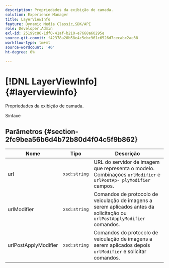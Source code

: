 ```yaml
---
description: Propriedades da exibição de camada.
solution: Experience Manager
title: LayerViewInfo
feature: Dynamic Media Classic,SDK/API
role: Developer,Admin
exl-id: 25199c86-1df0-41af-b210-e7668a60295e
source-git-commit: f42378a20b58e4c5ebc961c6526d7cecabc2ae38
workflow-type: tm+mt
source-wordcount: '46'
ht-degree: 0%

---
```


# [!DNL LayerViewInfo]{#layerviewinfo}

Propriedades da exibição de camada.

Sintaxe

## Parâmetros {#section-2fc9bea56b6d4b72b80d4f04c5f9b862}

| Nome | Tipo | Descrição |
|---|---|---|
| url | `xsd:string` | URL do servidor de imagem que representa o modelo. Combinações `urlModifier` e `urlPostAp- plyModifier` campos. |
| urlModifier | `xsd:string` | Comandos de protocolo de veiculação de imagens a serem aplicados antes da solicitação ou `urlPostApplyModifier` comandos. |
| urlPostApplyModifier | `xsd:string` | Comandos do protocolo de veiculação de imagens a serem aplicados depois `urlModifier` e solicitar comandos. |
